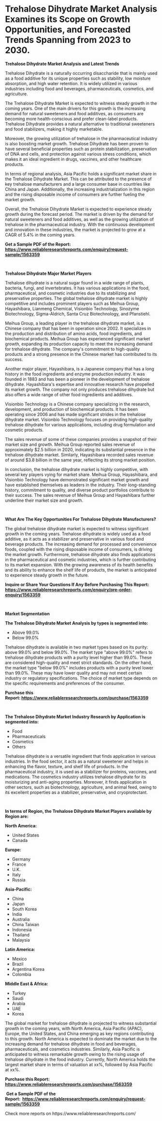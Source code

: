 <p><h1>Trehalose Dihydrate Market Analysis Examines its Scope on Growth Opportunities, and Forecasted Trends Spanning from 2023 to 2030.</h1></p><p><strong>Trehalose Dihydrate Market Analysis and Latest Trends</strong></p>
<p><p>Trehalose Dihydrate is a naturally occurring disaccharide that is mainly used as a food additive for its unique properties such as stability, low moisture absorption, and high water retention. It is widely utilized in various industries including food and beverages, pharmaceuticals, cosmetics, and agriculture.</p><p>The Trehalose Dihydrate Market is expected to witness steady growth in the coming years. One of the main drivers for this growth is the increasing demand for natural sweeteners and food additives, as consumers are becoming more health-conscious and prefer clean-label products. Trehalose Dihydrate provides a natural alternative to traditional sweeteners and food stabilizers, making it highly marketable.</p><p>Moreover, the growing utilization of trehalose in the pharmaceutical industry is also boosting market growth. Trehalose Dihydrate has been proven to have several beneficial properties such as protein stabilization, preservation of DNA and cells, and protection against various stress conditions, which makes it an ideal ingredient in drugs, vaccines, and other healthcare products.</p><p>In terms of regional analysis, Asia Pacific holds a significant market share in the Trehalose Dihydrate Market. This can be attributed to the presence of key trehalose manufacturers and a large consumer base in countries like China and Japan. Additionally, the increasing industrialization in this region and the rising disposable income of consumers are further fueling the market growth.</p><p>Overall, the Trehalose Dihydrate Market is expected to experience steady growth during the forecast period. The market is driven by the demand for natural sweeteners and food additives, as well as the growing utilization of trehalose in the pharmaceutical industry. With the continuous development and innovation in these industries, the market is projected to grow at a CAGR of 5.4% in the coming years.</p></p>
<p><strong>Get a Sample PDF of the Report:&nbsp; <a href="https://www.reliableresearchreports.com/enquiry/request-sample/1563359">https://www.reliableresearchreports.com/enquiry/request-sample/1563359</a></strong></p>
<p>&nbsp;</p>
<p><strong>Trehalose Dihydrate Major Market Players</strong></p>
<p><p>Trehalose dihydrate is a natural sugar found in a wide range of plants, bacteria, fungi, and invertebrates. It has various applications in the food, pharmaceutical, and cosmetic industries due to its stabilizing and preservative properties. The global trehalose dihydrate market is highly competitive and includes prominent players such as Meihua Group, Hayashibara, Lianmeng Chemical, Visionbio Technology, Sinozyme Biotechnology, Sigma-Aldrich, Santa Cruz Biotechnology, and Pfanstiehl.</p><p>Meihua Group, a leading player in the trehalose dihydrate market, is a Chinese company that has been in operation since 2002. It specializes in the production and distribution of amino acids, food ingredients, and biochemical products. Meihua Group has experienced significant market growth, expanding its production capacity to meet the increasing demand for trehalose dihydrate. The company's commitment to high-quality products and a strong presence in the Chinese market has contributed to its success.</p><p>Another major player, Hayashibara, is a Japanese company that has a long history in the food ingredients and enzyme production industry. It was founded in 1883 and has been a pioneer in the development of trehalose dihydrate. Hayashibara's expertise and innovative research have propelled its market growth. The company not only produces trehalose dihydrate but also offers a wide range of other food ingredients and additives.</p><p>Visionbio Technology is a Chinese company specializing in the research, development, and production of biochemical products. It has been operating since 2006 and has made significant strides in the trehalose dihydrate market. Visionbio Technology focuses on providing high-quality trehalose dihydrate for various applications, including drug formulation and cosmetic products.</p><p>The sales revenue of some of these companies provides a snapshot of their market size and growth. Meihua Group reported sales revenue of approximately $2.5 billion in 2020, indicating its substantial presence in the trehalose dihydrate market. Similarly, Hayashibara recorded sales revenue of around $3.8 billion in the same year, reflecting its strong market position.</p><p>In conclusion, the trehalose dihydrate market is highly competitive, with several key players vying for market share. Meihua Group, Hayashibara, and Visionbio Technology have demonstrated significant market growth and have established themselves as leaders in the industry. Their long-standing history, commitment to quality, and diverse product portfolios contribute to their success. The sales revenue of Meihua Group and Hayashibara further underline their market size and growth.</p></p>
<p>&nbsp;</p>
<p><strong>What Are The Key Opportunities For Trehalose Dihydrate Manufacturers?</strong></p>
<p><p>The global trehalose dihydrate market is expected to witness significant growth in the coming years. Trehalose dihydrate is widely used as a food additive, as it acts as a stabilizer and preservative in various food and beverage products. The increasing demand for processed and convenience foods, coupled with the rising disposable income of consumers, is driving the market growth. Furthermore, trehalose dihydrate also finds applications in the pharmaceutical and cosmetic industries, which is further contributing to its market expansion. With the growing awareness of its health benefits and its ability to enhance the shelf life of products, the market is anticipated to experience steady growth in the future.</p></p>
<p><strong>Inquire or Share Your Questions If Any Before Purchasing This Report: <a href="https://www.reliableresearchreports.com/enquiry/pre-order-enquiry/1563359">https://www.reliableresearchreports.com/enquiry/pre-order-enquiry/1563359</a></strong></p>
<p>&nbsp;</p>
<p><strong>Market Segmentation</strong></p>
<p><strong>The Trehalose Dihydrate Market Analysis by types is segmented into:</strong></p>
<p><ul><li>Above 99.0%</li><li>Below 99.0%</li></ul></p>
<p><p>Trehalose dihydrate is available in two market types based on its purity: above 99.0% and below 99.0%. The market type "above 99.0%" refers to trehalose dihydrate products with a purity level higher than 99.0%. These are considered high-quality and meet strict standards. On the other hand, the market type "below 99.0%" includes products with a purity level lower than 99.0%. These may have lower quality and may not meet certain industry or regulatory specifications. The choice of market type depends on the specific requirements and preferences of the consumer.</p></p>
<p><strong>Purchase this Report:&nbsp;<a href="https://www.reliableresearchreports.com/purchase/1563359">https://www.reliableresearchreports.com/purchase/1563359</a></strong></p>
<p>&nbsp;</p>
<p><strong>The Trehalose Dihydrate Market Industry Research by Application is segmented into:</strong></p>
<p><ul><li>Food</li><li>Pharmaceuticals</li><li>Cosmetics</li><li>Others</li></ul></p>
<p><p>Trehalose dihydrate is a versatile ingredient that finds application in various industries. In the food sector, it acts as a natural sweetener and helps in enhancing the flavor, texture, and shelf life of products. In the pharmaceutical industry, it is used as a stabilizer for proteins, vaccines, and medications. The cosmetics industry utilizes trehalose dihydrate for its moisturizing and anti-aging properties. Moreover, it finds application in other sectors, such as biotechnology, agriculture, and animal feed, owing to its excellent properties as a stabilizer, preservative, and cryoprotectant.</p></p>
<p>&nbsp;</p>
<p><strong>In terms of Region, the Trehalose Dihydrate Market Players available by Region are:</strong></p>
<p>
    <p> <strong> North America: </strong>
        <ul>
            <li>United States</li>
            <li>Canada</li>
        </ul>
        </p> 
    <p> <strong> Europe: </strong>
        <ul>
            <li>Germany</li>
            <li>France</li>
            <li>U.K.</li>
            <li>Italy</li>
            <li>Russia</li>
        </ul>
        </p> 
    <p> <strong> Asia-Pacific: </strong>
        <ul>
            <li>China</li>
            <li>Japan</li>
            <li>South Korea</li>
            <li>India</li>
            <li>Australia</li>
            <li>China Taiwan</li>
            <li>Indonesia</li>
            <li>Thailand</li>
            <li>Malaysia</li>
        </ul>
        </p> 
    <p> <strong> Latin America: </strong>
        <ul>
            <li>Mexico</li>
            <li>Brazil</li>
            <li>Argentina Korea</li>
            <li>Colombia</li>
        </ul>
        </p> 
    <p> <strong> Middle East & Africa: </strong>
        <ul>
            <li>Turkey</li>
            <li>Saudi</li>
            <li>Arabia</li>
            <li>UAE</li>
            <li>Korea</li>
        </ul>
    </p>
    </p>
<p><p>The global market for trehalose dihydrate is projected to witness substantial growth in the coming years, with North America, Asia Pacific (APAC), Europe, the United States, and China emerging as key regions contributing to this growth. North America is expected to dominate the market due to the increasing demand for trehalose dihydrate in food and beverages, pharmaceuticals, and cosmetics industries. Similarly, Asia Pacific is anticipated to witness remarkable growth owing to the rising usage of trehalose dihydrate in the food industry. Currently, North America holds the largest market share in terms of valuation at xx%, followed by Asia Pacific at xx%.</p></p>
<p><strong>Purchase this Report: <a href="https://www.reliableresearchreports.com/purchase/1563359">https://www.reliableresearchreports.com/purchase/1563359</a></strong></p>
<p>&nbsp;<strong>Get a Sample PDF of the Report:&nbsp;&nbsp;<a href="https://www.reliableresearchreports.com/enquiry/request-sample/1563359">https://www.reliableresearchreports.com/enquiry/request-sample/1563359</a></strong></p>
<p><strong></strong></p>
<p>Check more reports on https://www.reliableresearchreports.com/</p>